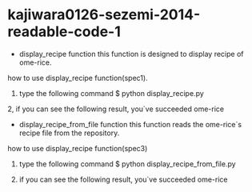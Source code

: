 kajiwara0126-sezemi-2014-readable-code-1
===================================


* display_recipe function
this function is designed to display recipe of ome-rice.

how to use display_recipe function(spec1).

1. type the following command 
$ python display_recipe.py

2, if you can see the following result, you`ve succeeded 
	ome-rice

* display_recipe_from_file function
this function reads the ome-rice`s recipe file from the repository.

how to use display_recipe function(spec3)
1. type the following command
$ python display_recipe_from_file.py

2. if you can see the following result, you`ve succeeded
	ome-rice

